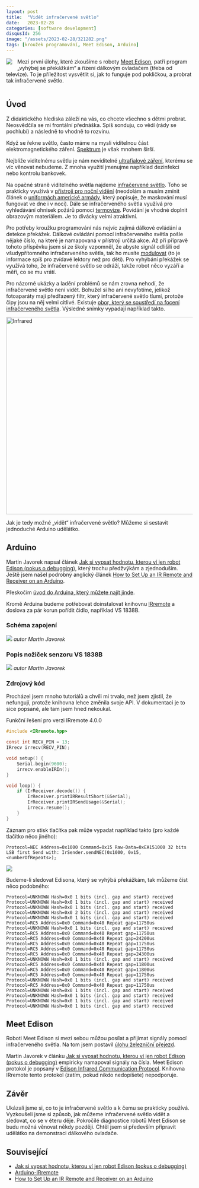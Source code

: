 ```yaml
---
layout: post
title:  "Vidět infračervené světlo"
date:   2023-02-28
categories: [software development]
disqusId: 256
image: "/assets/2023-02-28/321282.png"
tags: [kroužek programování, Meet Edison, Arduino]
---
```


<div style="float: left; margin: 0 1em 1em 0; text-align: center;"><img src="/assets/2023-02-28/321282.png" /></div>

Mezi první úlohy, které zkoušíme s roboty [Meet Edison](/tag/meet-edison), patří program „vyhýbej se překážkám“
a řízení dálkovým ovladačem (třeba od televize).
To je příležitost vysvětlit si, jak to funguje pod pokličkou, a probrat tak infračervené světlo.

<div style="clear:both"></div>
<!--more-->

## Úvod

Z didaktického hlediska záleží na vás, co chcete všechno s dětmi probrat.
Neosvědčila se mi frontální přednáška.
Spíš sonduju, co vědí (rády se pochlubí) a následně to vhodně to rozvinu.

Když se řekne světlo, často máme na mysli viditelnou část elektromagnetického záření.
[Spektrum](https://cs.wikipedia.org/wiki/Elektromagnetick%C3%A9_spektrum) je však mnohem širší.

Nejblíže viditelnému světlu je nám neviditelné [ultrafialové záření](https://cs.wikipedia.org/wiki/Ultrafialov%C3%A9_z%C3%A1%C5%99en%C3%AD), kterému se víc věnovat nebudeme.
Z mnoha využití jmenujme například dezinfekci nebo kontrolu bankovek.

Na opačné straně viditelného světla najdeme [infračervené světlo](https://cs.wikipedia.org/wiki/Infra%C4%8Derven%C3%A9_z%C3%A1%C5%99en%C3%AD). 
Toho se prakticky využívá v [přístroji pro noční vidění](https://cs.wikipedia.org/wiki/Noktovizor)
(neodolám a musím zmínit článek o [uniformách americké armády](https://www.hyperstealth.com/camo-improvement/index.html), který popisuje, že maskování musí fungovat ve dne i v noci).
Dále se infračerveného světla využívá pro vyhledávání ohnisek požárů pomocí [termovize](https://cs.wikipedia.org/wiki/Termografie).
Povídání je vhodné doplnit obrazovým materiálem.
Je to divácky velmi atraktivní.

Pro potřeby kroužku programování nás nejvíc zajímá dálkové ovládání a detekce překážek.
Dálkové ovládání pomocí infračerveného světla pošle nějaké číslo, na které je namapovaná v přístroji určitá akce.
Až při přípravě tohoto příspěvku jsem si ze školy vzpomněl, že abyste signál odlišili od všudypřítomného infračerveného světla, tak ho musíte [modulovat](https://cs.wikipedia.org/wiki/Modulace) (to je informace spíš pro zvídavé lektory než pro děti). 
Pro vyhýbání překážek se využívá toho, že infračervené světlo se odráží, takže robot něco vyzáří a měří, co se mu vrátí. 

Pro názorné ukázky a ladění problémů se nám zrovna nehodí, že infračervené světlo není vidět.
Bohužel si ho ani nevyfotíme, jelikož fotoaparáty mají předřazený filtr, který infračervené světlo tlumí, protože čipy jsou na něj velmi citlivé.
Existuje [obor, který se soustředí na focení infračerveného světla](https://cs.wikipedia.org/wiki/Infra%C4%8Derven%C3%A1_fotografie).
Výsledné snímky vypadají například takto.

<a data-flickr-embed="true" data-header="true" data-footer="true" href="https://www.flickr.com/photos/nebulant/15344514603/in/photolist-pnWDAB-9jocq2-4t8w5H-2m58Ytt-mgFyn-qhqkqU-gwnjs-n6sWJ-RY3Y28-2nirBYV-5KhyXr-48iU6d-8xbqxi-at3sJA-2jPKGFL-4rne4w-S6pEbE-6PVzK3-3NzK5Z-5vPjNC-6BjeL6-2kZCaYJ-66mjMJ-REpZ3p-cJvXJA-2ny3q2u-6ZWPkr-2iLEyXr-2jNHjTN-2obq6CW-SP7KL5-2nthmNi-N8CD2W-4tcTq5-2jP452p-Rct1A7-UuGy6W-9juxWJ-U59xcC-SUoQJS-RxsbgJ-VtTtyV-23xzPmJ-J47GYs-2gjcrCn-WMX4pK-2mFzssT-cPbSZ1-9hLWC5-2mUQ3T7" title="Infrared"><img src="https://live.staticflickr.com/7465/15344514603_7c3d61d2cb_c.jpg" width="800" height="532" alt="Infrared"></a><script async src="//embedr.flickr.com/assets/client-code.js" charset="utf-8"></script>

Jak je tedy možné „vidět“ infračervené světlo?
Můžeme si sestavit jednoduché Arduino udělátko.


## Arduino

Martin Javorek napsal článek [Jak si vypsat hodnotu, kterou ví jen robot Edison (pokus o debugging)](http://jaknato.programovanihrou.cz/edison/radar/),
který trochu předžvýkám a zjednoduším.
Ještě jsem našel podrobný anglický článek [How to Set Up an IR Remote and Receiver on an Arduino](https://www.circuitbasics.com/arduino-ir-remote-receiver-tutorial/).

Přeskočím [úvod do Arduina, který můžete najít jinde](https://bastlirna.hwkitchen.cz/zaciname-s-arduinem/).

Kromě Arduina budeme potřebovat doinstalovat knihovnu [IRremote](https://github.com/Arduino-IRremote/Arduino-IRremote)
a doslova za pár korun pořídit čidlo, například VS 1838B.


### Schéma zapojení

![](/assets/2023-02-28/schema.png)
_autor Martin Javorek_


### Popis nožiček senzoru VS 1838B

![](/assets/2023-02-28/VS_1838B.jpg)
_autor Martin Javorek_


### Zdrojový kód

Procházel jsem mnoho tutoriálů a chvíli mi trvalo, než jsem zjistil, že nefungují, protože knihovna lehce změnila svoje API.
V dokumentaci je to sice popsané, ale tam jsem hned nekoukal.

Funkční řešení pro verzi IRremote 4.0.0

```c
#include <IRremote.hpp>

const int RECV_PIN = 13;
IRrecv irrecv(RECV_PIN);

void setup() {
    Serial.begin(9600);
    irrecv.enableIRIn();
}

void loop() {
    if (IrReceiver.decode()) {
        IrReceiver.printIRResultShort(&Serial);
        IrReceiver.printIRSendUsage(&Serial); 
        irrecv.resume();
    }
}
```

Záznam pro stisk tlačítka pak může vypadat například takto (pro každé tlačítko něco jiného):

`Protocol=NEC Address=0x1000 Command=0x15 Raw-Data=0xEA151000 32 bits LSB first
Send with: IrSender.sendNEC(0x1000, 0x15, <numberOfRepeats>);`

![](/assets/2023-02-28/ovladac.jpeg)

Budeme-li sledovat Edisona, který se vyhýbá překážkám, tak můžeme číst něco podobného:

```
Protocol=UNKNOWN Hash=0x0 1 bits (incl. gap and start) received
Protocol=UNKNOWN Hash=0x0 1 bits (incl. gap and start) received
Protocol=UNKNOWN Hash=0x0 1 bits (incl. gap and start) received
Protocol=UNKNOWN Hash=0x0 2 bits (incl. gap and start) received
Protocol=UNKNOWN Hash=0x0 1 bits (incl. gap and start) received
Protocol=RC5 Address=0x0 Command=0x40 Repeat gap=11750us
Protocol=UNKNOWN Hash=0x0 1 bits (incl. gap and start) received
Protocol=RC5 Address=0x0 Command=0x40 Repeat gap=11750us
Protocol=RC5 Address=0x0 Command=0x40 Repeat gap=24200us
Protocol=RC5 Address=0x0 Command=0x40 Repeat gap=11750us
Protocol=RC5 Address=0x0 Command=0x40 Repeat gap=11750us
Protocol=RC5 Address=0x0 Command=0x40 Repeat gap=24300us
Protocol=UNKNOWN Hash=0x0 1 bits (incl. gap and start) received
Protocol=RC5 Address=0x0 Command=0x40 Repeat gap=11800us
Protocol=RC5 Address=0x0 Command=0x40 Repeat gap=11800us
Protocol=RC5 Address=0x0 Command=0x40 Repeat gap=11750us
Protocol=UNKNOWN Hash=0x0 1 bits (incl. gap and start) received
Protocol=RC5 Address=0x0 Command=0x40 Repeat gap=11750us
Protocol=UNKNOWN Hash=0x0 1 bits (incl. gap and start) received
Protocol=UNKNOWN Hash=0x0 1 bits (incl. gap and start) received
Protocol=UNKNOWN Hash=0x0 1 bits (incl. gap and start) received
Protocol=UNKNOWN Hash=0x0 1 bits (incl. gap and start) received
```


## Meet Edison

Roboti Meet Edison si mezi sebou můžou posílat a přijímat signály pomocí infračerveného světla.
Na tom jsem postavil [úlohu železniční přejezd](/software%20development/2018/08/20/uloha-zeleznicni-prejezd.html).

Martin Javorek v článku [Jak si vypsat hodnotu, kterou ví jen robot Edison (pokus o debugging)](http://jaknato.programovanihrou.cz/edison/radar/)
empiricky namapoval signály na čísla.
Meet Edison protokol je popsaný v [Edison Infrared Communication Protocol](https://meetedison.com/content/support/Edison_Infrared_Communication_Protocol.pdf).
Knihovna IRremote tento protokol (zatím, pokud nikdo nedopíšete) nepodporuje.


## Závěr

Ukázali jsme si, co to je infračervené světlo a k čemu se prakticky používá.
Vyzkoušeli jsme si způsob, jak můžeme infračervené světlo vidět a sledovat, co se v éteru děje.
Pokročilé diagnostice robotů Meet Edison se budu možná věnovat někdy později.
Chtěl jsem si především připravit udělátko na demonstraci dálkového ovladače.


## Související

- [Jak si vypsat hodnotu, kterou ví jen robot Edison (pokus o debugging)](http://jaknato.programovanihrou.cz/edison/radar/)
- [Arduino-IRremote](https://github.com/Arduino-IRremote/Arduino-IRremote#receiving-ir-codes)
- [How to Set Up an IR Remote and Receiver on an Arduino](https://www.circuitbasics.com/arduino-ir-remote-receiver-tutorial/)
